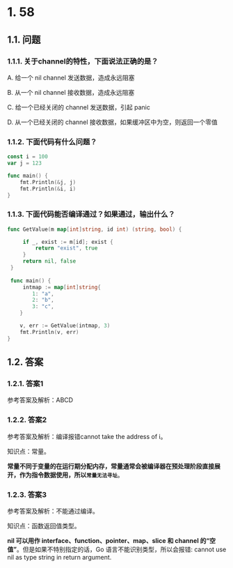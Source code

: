 # 1. 58

## 1.1. 问题

### 1.1.1. 关于channel的特性，下面说法正确的是？

A. 给一个 nil channel 发送数据，造成永远阻塞

B. 从一个 nil channel 接收数据，造成永远阻塞

C. 给一个已经关闭的 channel 发送数据，引起 panic

D. 从一个已经关闭的 channel 接收数据，如果缓冲区中为空，则返回一个零值


### 1.1.2. 下面代码有什么问题？

```go
const i = 100
var j = 123

func main() {
    fmt.Println(&j, j)
    fmt.Println(&i, i)
}
```

### 1.1.3. 下面代码能否编译通过？如果通过，输出什么？

```go
func GetValue(m map[int]string, id int) (string, bool) {

     if _, exist := m[id]; exist {
         return "exist", true
     }
     return nil, false
 }
 
 func main() {
     intmap := map[int]string{
        1: "a",
        2: "b",
        3: "c",
    }

    v, err := GetValue(intmap, 3)
    fmt.Println(v, err)
}
```

## 1.2. 答案

### 1.2.1. 答案1

参考答案及解析：ABCD

### 1.2.2. 答案2

参考答案及解析：编译报错cannot take the address of i。

知识点：常量。

**常量不同于变量的在运行期分配内存，常量通常会被编译器在预处理阶段直接展开，作为指令数据使用，所以`常量无法寻址`**。

### 1.2.3. 答案3

参考答案及解析：不能通过编译。

知识点：函数返回值类型。

**nil 可以用作 interface、function、pointer、map、slice 和 channel 的“空值”**。但是如果不特别指定的话，Go 语言不能识别类型，所以会报错: cannot use nil as type string in return argument.


